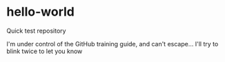 # hello-world
Quick test repository

I'm under control of the GitHub training guide, and can't escape...
I'll try to blink twice to let you know
